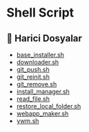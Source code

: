 # Shell Script

<!--Index-->

## 📂 Harici Dosyalar

- [base_installer.sh](./base_installer.sh)
- [downloader.sh](./downloader.sh)
- [git_push.sh](./git_push.sh)
- [git_reinit.sh](./git_reinit.sh)
- [git_remove.sh](./git_remove.sh)
- [install_manager.sh](./install_manager.sh)
- [read_file.sh](./read_file.sh)
- [restore_local_folder.sh](./restore_local_folder.sh)
- [webapp_maker.sh](./webapp_maker.sh)
- [ywm.sh](./ywm.sh)

<!--Index-->
